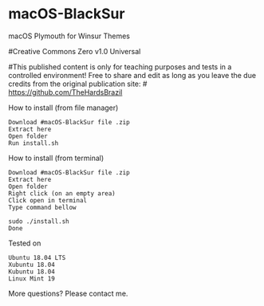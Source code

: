 # macOS-BlackSur
macOS Plymouth for Winsur Themes

#Creative Commons Zero v1.0 Universal

#This published content is only for teaching purposes and tests in a controlled environment! Free to share and edit as long as you leave the due credits from the original publication site: # https://github.com/TheHardsBrazil


How to install (from file manager)

    Download #macOS-BlackSur file .zip
    Extract here
    Open folder 
    Run install.sh

How to install (from terminal)

    Download #macOS-BlackSur file .zip
    Extract here
    Open folder 
    Right click (on an empty area)
    Click open in terminal
    Type command bellow
    
    sudo ./install.sh
    Done

Tested on

    Ubuntu 18.04 LTS
    Xubuntu 18.04
    Kubuntu 18.04
    Linux Mint 19

More questions? Please contact me.
